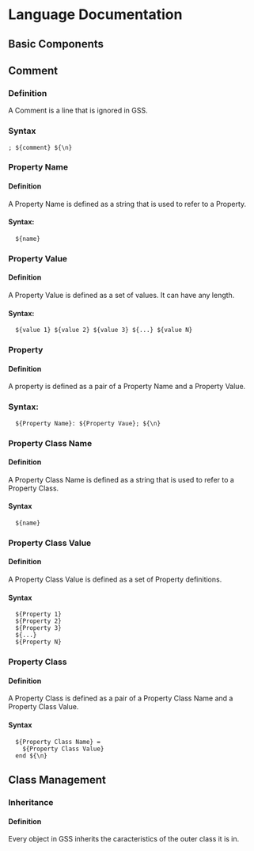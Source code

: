 # Language Documentation
## Basic Components
## Comment
### Definition
A Comment is a line that is ignored in GSS.

### Syntax
```
; ${comment} ${\n}
```

### Property Name
#### Definition
A Property Name is defined as a string that is used to refer to a Property.

#### Syntax:
```
  ${name}
```

### Property Value
#### Definition
A Property Value is defined as a set of values.
It can have any length.

#### Syntax:
```
  ${value 1} ${value 2} ${value 3} ${...} ${value N}
```

### Property
#### Definition
A property is defined as a pair of a Property Name and a Property Value.

### Syntax:
```
  ${Property Name}: ${Property Vaue}; ${\n}
```

### Property Class Name
#### Definition
A Property Class Name is defined as a string that is used to refer to a Property Class.

#### Syntax
```
  ${name}
```

### Property Class Value
#### Definition
A Property Class Value is defined as a set of Property definitions.

#### Syntax
```
  ${Property 1}
  ${Property 2}
  ${Property 3}
  ${...}
  ${Property N}
```

### Property Class
#### Definition
A Property Class is defined as a pair of a Property Class Name and a Property Class Value.

#### Syntax
```
  ${Property Class Name} =
    ${Property Class Value}
  end ${\n}
```

## Class Management
### Inheritance
#### Definition
Every object in GSS inherits the caracteristics of the outer class it is in.
